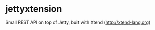 jettyxtension
=============

Small REST API on top of Jetty, built with Xtend (http://xtend-lang.org)